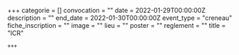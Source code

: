 +++
    categorie = []
    convocation = ""
    date = 2022-01-29T00:00:00Z
    description = ""
    end_date = 2022-01-30T00:00:00Z
    event_type = "creneau"
    fiche_inscription = ""
    image = ""
    lieu = ""
    poster = ""
    reglement = ""
    title = "ICR"
    
    +++
            